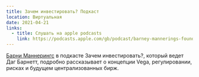 ```yaml
---
title: Зачем инвестировать? Подкаст
location: Виртуальная
date: 2021-04-21
links:
  - title: Слушать на apple podcasts
    link: https://podcasts.apple.com/gb/podcast/barney-mannerings-founder-of-vega-protocol/id1531120274?i=1000517998210
---
```


<a href="https://twitter.com/barnabee" target="_blank">Барни Маннерингс</a> в подкасте Зачем инвестировать?, который ведет Даг Барнетт, подробно рассказывает о концепции Vega, регулировании, рисках и будущем централизованных бирж. 
